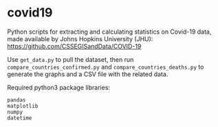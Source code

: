 # covid19
Python scripts for extracting and calculating statistics on Covid-19 data, made available by Johns Hopkins University (JHU):
https://github.com/CSSEGISandData/COVID-19


Use `get_data.py` to pull the dataset, then run `compare_countries_confirmed.py` and `compare_countries_deaths.py` to generate the graphs and a CSV file with the related data. 

Required python3 package libraries:
```
pandas
matplotlib
numpy
datetime
```

